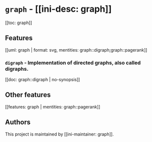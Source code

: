 # `graph` - [[ini-desc: graph]]

[[toc: graph]]

## Features

[[uml: graph | format: svg, mentities: graph::digraph;graph::pagerank]]

### `digraph` - Implementation of directed graphs, also called digraphs.

[[doc: graph::digraph | no-synopsis]]

## Other features

[[features: graph | mentities: graph::pagerank]]

## Authors

This project is maintained by [[ini-maintainer: graph]].
